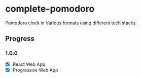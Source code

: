 # complete-pomodoro

Pomodoro clock in Various formats using different tech stacks.

## Progress

### 1.0.0

* [x] React Web App
* [x] Progressive Web App
